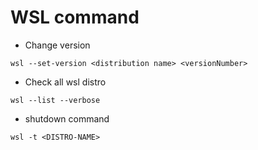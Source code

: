 # WSL command

- Change version 
```
wsl --set-version <distribution name> <versionNumber>
```

- Check all wsl distro
```
wsl --list --verbose
```

- shutdown command
```
wsl -t <DISTRO-NAME>
```